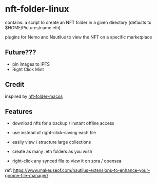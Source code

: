 # nft-folder-linux
contains:
a script to create an NFT folder in a given directory (defaults to $HOME/Pictures/name.eth).

plugins for Nemo and Nautilus to view the NFT on a specific marketplace

## Future???
- pin images to IPFS
- Right Click Mint

## Credit
inspired by [nft-folder-macos](folder.lil.org)

## Features
 - download nfts for a backup / instant offline access

 - use instead of right-click-saving each file

 - easily view / structure large collections

 - create as many .eth folders as you wish

 - right-click any synced file to view it on zora / opensea

ref: https://www.makeuseof.com/nautilus-extensions-to-enhance-your-gnome-file-manager/
